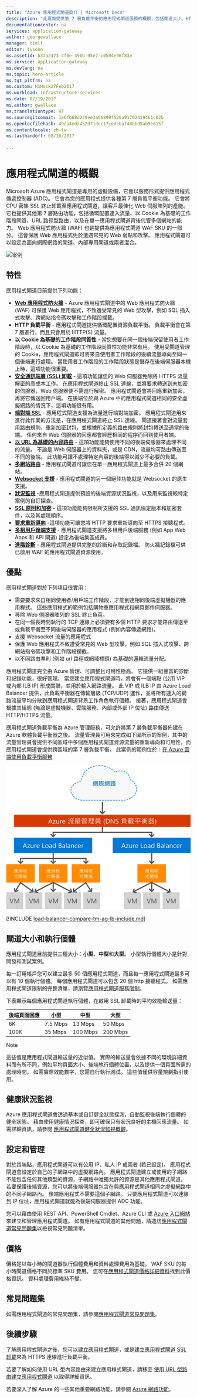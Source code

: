 ```yaml
---
title: "Azure 應用程式閘道簡介 | Microsoft Docs"
description: "此頁面提供第 7 層負載平衡的應用程式閘道服務的概觀，包括閘道大小、HTTP 負載平衡、以 Cookie 為基礎的工作階段同質性，以及 SSL 卸載。"
documentationcenter: na
services: application-gateway
author: georgewallace
manager: timlt
editor: tysonn
ms.assetid: b37a2473-4f0e-496b-95e7-c0594e96f83e
ms.service: application-gateway
ms.devlang: na
ms.topic: hero-article
ms.tgt_pltfrm: na
ms.custom: H1Hack27Feb2017
ms.workload: infrastructure-services
ms.date: 07/19/2017
ms.author: gwallace
ms.translationtype: HT
ms.sourcegitcommit: 1e6fb68d239ee3a66899f520a91702419461c02b
ms.openlocfilehash: 49ca4ed2452d71dec17cedebaf48bbd5ab9e615f
ms.contentlocale: zh-tw
ms.lasthandoff: 08/16/2017

---
```

# <a name="overview-of-application-gateway"></a>應用程式閘道的概觀

Microsoft Azure 應用程式閘道是專用的虛擬設備，它會以服務形式提供應用程式傳遞控制器 (ADC)。 它會為您的應用程式提供各種第 7 層負載平衡功能。 它會將 CPU 密集 SSL 終止卸載至應用程式閘道，讓客戶最佳化 Web 伺服陣列的產能。 它也提供其他第 7 層路由功能，包括循環配置連入流量、以 Cookie 為基礎的工作階段同質、URL 路徑型路由，以及在單一應用程式閘道背後代管多個網站的能力。 Web 應用程式防火牆 (WAF) 也是提供為應用程式閘道 WAF SKU 的一部分。 這會保護 Web 應用程式免於遭遇常見的 Web 弱點和攻擊。 應用程式閘道可以設定為面向網際網路的閘道、內部專用閘道或兩者混合。 

![案例](./media/application-gateway-introduction/scenario.png)

## <a name="features"></a>特性

應用程式閘道目前提供下列功能：


* **[Web 應用程式防火牆](application-gateway-webapplicationfirewall-overview.md)** - Azure 應用程式閘道中的 Web 應用程式防火牆 (WAF) 可保護 Web 應用程式，不致遭受常見的 Web 型攻擊，例如 SQL 插入式攻擊、跨網站指令碼攻擊和工作階段攔截。
* **HTTP 負載平衡** - 應用程式閘道提供循環配置資源負載平衡。 負載平衡會在第 7 層進行，而且只會用於 HTTP(S) 流量。
* **以 Cookie 為基礎的工作階段同質性** - 當您想要在同一個後端保留使用者工作階段時，以 Cookie 為基礎的工作階段同質性功能非常有用。 使用受閘道管理的 Cookie，應用程式閘道即可將來自使用者工作階段的後續流量導向至同一個後端進行處理。 當使用者工作階段的工作階段狀態是儲存在後端伺服器本機上時，這項功能很重要。
* **[安全通訊端層 (SSL) 卸載](application-gateway-ssl-arm.md)** - 這項功能讓您的 Web 伺服器免除將 HTTPS 流量解密的高成本工作。 在應用程式閘道終止 SSL 連線，並將要求轉送到未加密的伺服器，Web 伺服器便不需進行解密。  應用程式閘道會將回應重新加密，再將它傳送回用戶端。 在後端位於與 Azure 中的應用程式閘道相同的安全虛擬網路的情況下，這項功能很有用。
* **[端對端 SSL](application-gateway-backend-ssl.md)** - 應用程式閘道支援為流量進行端對端加密。 應用程式閘道用來進行此作業的方法是，在應用程式閘道終止 SSL 連線。 閘道接著會對流量套用路由規則、重新加密封包，並根據所定義的路由規則將封包轉送至適當的後端。 任何來自 Web 伺服器的回應都會經歷相同的程序而回到使用者端。
* **[以 URL 為基礎的內容路由](application-gateway-url-route-overview.md)** - 這項功能能夠使用不同的後端伺服器來處理不同的流量。 不論是 Web 伺服器上的資料夾，或是 CDN，流量均可路由傳送至不同的後端。 此功能可讓不處理特定內容的後端得以減少不必要的負載。
* **[多網站路由](application-gateway-multi-site-overview.md)** - 應用程式閘道可讓您在單一應用程式閘道上最多合併 20 個網站。
* **[Websocket 支援](application-gateway-websocket.md)** - 應用程式閘道的另一個絕佳功能就是 Websocket 的原生支援。
* **[狀況監視](application-gateway-probe-overview.md)** -應用程式閘道提供預設的後端資源狀況監視，以及用來監視較特定案例的自訂探查。
* **[SSL 原則和加密](application-gateway-ssl-policy-overview.md)** - 這項功能能夠限制所支援的 SSL 通訊協定版本和加密套件，以及其處理順序。
* **[要求重新導向](application-gateway-redirect-overview.md)** -這項功能可讓您將 HTTP 要求重新導向至 HTTPS 接聽程式。
* **[多租用戶後端支援](application-gateway-web-app-overview.md)** - 應用程式閘道支援將多租用戶後端服務 (例如 App Web Apps 和 API 閘道) 設定為後端集區成員。 
* **[進階診斷](application-gateway-diagnostics.md)** - 應用程式閘道提供完整的診斷和存取記錄檔。 防火牆記錄檔可供已啟用 WAF 的應用程式閘道資源使用。

## <a name="benefits"></a>優點

應用程式閘道對於下列項目很實用：

* 需要要求來自相同使用者/用戶端工作階段，才能到達相同後端虛擬機器的應用程式。 這些應用程式的範例包括購物車應用程式和網頁郵件伺服器。
* 移除 Web 伺服器陣列的 SSL 終止負荷。
* 在同一個長時間執行的 TCP 連線上必須要有多個 HTTP 要求才能路由傳送至或負載平衡至不同後端伺服器的應用程式 (例如內容傳遞網路)。
* 支援 Websocket 流量的應用程式
* 保護 Web 應用程式不致遭受常見的 Web 型攻擊，例如 SQL 插入式攻擊、跨網站指令碼攻擊和工作階段攔截。
* 以不同路由準則 (例如 url 路徑或網域標頭) 為基礎的邏輯流量分配。

應用程式閘道完全由 Azure 管理、可調整且可用性極高。 它提供一組豐富的診斷和記錄功能，很好管理。 當您建立應用程式閘道時，將會有一個端點 (公用 VIP 或內部 ILB IP) 形成關聯，並用於輸入網路流量。 此 VIP 或 ILB IP 由 Azure Load Balancer 提供，此負載平衡器在傳輸層級 (TCP/UDP) 運作，並將所有連入的網路流量平均分散到應用程式閘道背景工作角色執行個體。 接著，應用程式閘道會根據其組態 (無論是虛擬機器、雲端服務、內部或外部 IP 位址) 路由傳送 HTTP/HTTPS 流量。

應用程式閘道負載平衡為 Azure 管理服務，可允許將第 7 層負載平衡器佈建在 Azure 軟體負載平衡器之後。 流量管理員可用來完成如下圖所示的案例，其中的流量管理員會提供不同區域中多個應用程式閘道資源流量的重新導向和可用性，而應用程式閘道會提供跨區域的第 7 層負載平衡。 此案例的範例位於︰[在 Azure 雲端使用負載平衡服務](../traffic-manager/traffic-manager-load-balancing-azure.md)

![流量管理員和應用程式閘道案例](./media/application-gateway-introduction/tm-lb-ag-scenario.png)

[!INCLUDE [load-balancer-compare-tm-ag-lb-include.md](../../includes/load-balancer-compare-tm-ag-lb-include.md)]

## <a name="gateway-sizes-and-instances"></a>閘道大小和執行個體

應用程式閘道目前提供三種大小：**小型**、**中型**和**大型**。 小型執行個體大小是針對開發和測試案例。

每一訂用帳戶您可以建立最多 50 個應用程式閘道，而且每一應用程式閘道最多可以有 10 個執行個體。 每個應用程式閘道可以包含 20 個 http 接聽程式。 如需應用程式閘道限制的完整清單，請瀏覽[應用程式閘道服務限制](../azure-subscription-service-limits.md?toc=%2fazure%2fapplication-gateway%2ftoc.json#application-gateway-limits)。

下表顯示每個應用程式閘道執行個體，在啟用 SSL 卸載時的平均效能輸送量：

| 後端頁面回應 | 小型 | 中型 | 大型 |
| --- | --- | --- | --- |
| 6K |7.5 Mbps |13 Mbps |50 Mbps |
| 100K |35 Mbps |100 Mbps |200 Mbps |

> [!NOTE]
> 這些值是應用程式閘道輸送量的近似值。 實際的輸送量會依據不同的環境詳細資料而有所不同，例如平均頁面大小、後端執行個體位置，以及提供一個頁面所需的處理時間。 如需實際效能數字，您需自行執行測試。 這些值僅供容量規劃指引使用。

## <a name="health-monitoring"></a>健康狀況監視

Azure 應用程式閘道會透過基本或自訂健全狀態探測，自動監視後端執行個體的健全狀態。 藉由使用健康情況探查，即可確保只有狀況良好的主機回應流量。 如需詳細資訊，請參閱 [應用程式閘道健全狀況監視概觀](application-gateway-probe-overview.md)。

## <a name="configuring-and-managing"></a>設定和管理

對於其端點，應用程式閘道可以有公用 IP、私人 IP 或兩者 (若已設定)。 應用程式閘道會設定於自己的子網路中的虛擬網路內。 應用程式閘道建立或使用的子網路不能包含任何其他類型的資源，子網路中唯獨允許的資源是其他應用程式閘道。 若要保護後端資源，您可以將後端伺服器包含在與應用程式閘道相同之虛擬網路中的不同子網路內。 後端應用程式不需要這個子網路。 只要應用程式閘道可以連線到 IP 位址，應用程式閘道就能為後端伺服器提供 ADC 功能。 

您可以藉由使用 REST API、PowerShell Cmdlet、Azure CLI 或 [Azure 入口網站](https://portal.azure.com/)來建立和管理應用程式閘道。 如有應用程式閘道的其他問題，請造訪[應用程式閘道常見問題集](application-gateway-faq.md)以檢視常見問題清單。

## <a name="pricing"></a>價格

價格是以每小時的閘道器執行個體費用和資料處理費用為基礎。 WAF SKU 的每小時閘道價格不同於標準 SKU 費用。 您可在[應用程式閘道價格詳細資料](https://azure.microsoft.com/pricing/details/application-gateway/)找到此價格資訊。 資料處理費用維持不變。

## <a name="faq"></a>常見問題集

如需應用程式閘道的常見問題集，請參閱[應用程式閘道常見問題集](application-gateway-faq.md)。

## <a name="next-steps"></a>後續步驟

了解應用程式閘道之後，您可以[建立應用程式閘道](application-gateway-create-gateway-portal.md)，或是[建立應用程式閘道 SSL 卸載](application-gateway-ssl-arm.md)來為 HTTPS 連線進行負載平衡。

若要了解如何使用 URL 型內容路由來建立應用程式閘道，請移至 [使用 URL 型路由建立應用程式閘道](application-gateway-create-url-route-arm-ps.md) 以取得詳細資訊。

若要深入了解 Azure 的一些其他重要網路功能，請參閱 [Azure 網路功能](../networking/networking-overview.md)。

